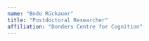 ```yaml
---
name: "Bodo Rückauer"
title: "Postdoctoral Researcher"
affiliation: "Donders Centre for Cognition"
---
```

